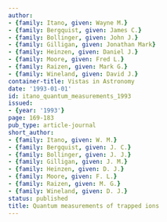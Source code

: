 ```yaml
---
author:
- {family: Itano, given: Wayne M.}
- {family: Bergquist, given: James C.}
- {family: Bollinger, given: John J.}
- {family: Gilligan, given: Jonathan Mark}
- {family: Heinzen, given: Daniel J.}
- {family: Moore, given: Fred L.}
- {family: Raizen, given: Mark G.}
- {family: Wineland, given: David J.}
container-title: Vistas in Astronomy
date: '1993-01-01'
id: itano_quantum_measurements_1993
issued:
- {year: '1993'}
page: 169-183
pub_type: article-journal
short_author:
- {family: Itano, given: W. M.}
- {family: Bergquist, given: J. C.}
- {family: Bollinger, given: J. J.}
- {family: Gilligan, given: J. M.}
- {family: Heinzen, given: D. J.}
- {family: Moore, given: F. L.}
- {family: Raizen, given: M. G.}
- {family: Wineland, given: D. J.}
status: published
title: Quantum measurements of trapped ions
---
```

